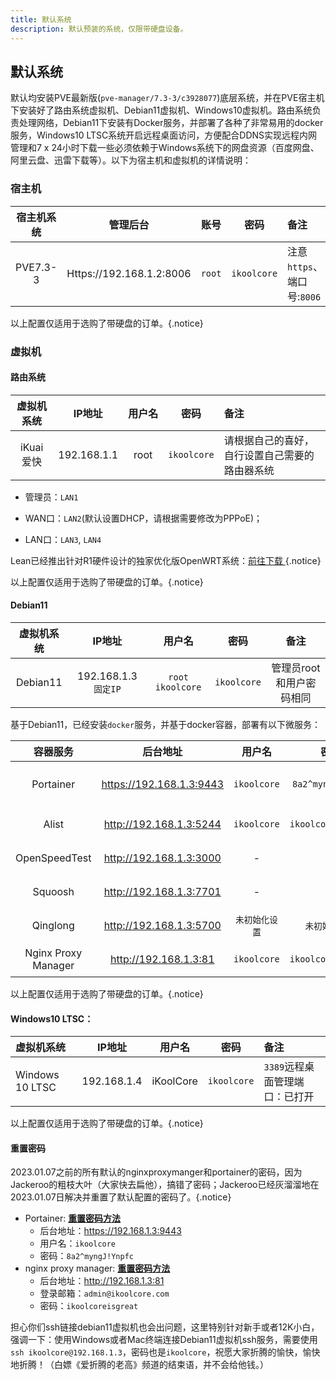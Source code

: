 ```yaml
---
title: 默认系统
description: 默认预装的系统，仅限带硬盘设备。
---
```


## 默认系统

默认均安装PVE最新版(`pve-manager/7.3-3/c3928077`)底层系统，并在PVE宿主机下安装好了路由系统虚拟机、Debian11虚拟机、Windows10虚拟机。路由系统负责处理网络，Debian11下安装有Docker服务，并部署了各种了非常易用的docker服务，Windows10 LTSC系统开启远程桌面访问，方便配合DDNS实现远程内网管理和7 x 24小时下载一些必须依赖于Windows系统下的网盘资源（百度网盘、阿里云盘、迅雷下载等）。以下为宿主机和虚拟机的详情说明：

### 宿主机

| 宿主机系统 |         管理后台         |  账号  |    密码     | 备注                       |
| :--------: | :----------------------: | :----: | :---------: | :------------------------- |
|  PVE7.3-3  | Https://192.168.1.2:8006 | `root` | `ikoolcore` | 注意`https`、端口号:`8006` |

以上配置仅适用于选购了带硬盘的订单。{.notice}

### 虚拟机

#### 路由系统

| 虚拟机系统 |   IP地址    | <div style="width: 3em;">用户名</div> |    密码     | 备注                                           |
| :--------: | :---------: | :-----------------------------------: | :---------: | :--------------------------------------------- |
| iKuai爱快  | 192.168.1.1 |                 root                  | `ikoolcore` | 请根据自己的喜好，自行设置自己需要的路由器系统 |

- 管理员：`LAN1`

- WAN口：`LAN2`(默认设置DHCP，请根据需要修改为PPPoE)；

- LAN口：`LAN3`, `LAN4`

Lean已经推出针对R1硬件设计的独家优化版OpenWRT系统：[前往下载 ](https://github.com/KoolCore/ikoolcore/blob/main/docs/files/openwrt-x64-iKoolCore-R1-squashfs-combined-efi.img.gz) {.notice}

以上配置仅适用于选购了带硬盘的订单。{.notice}

#### Debian11

| 虚拟机系统 |        IP地址        |       用户名        |    密码     |           备注           |
| :--------: | :------------------: | :-----------------: | :---------: | :----------------------: |
|  Debian11  | 192.168.1.3 `固定IP` | `root`  `ikoolcore` | `ikoolcore` | 管理员root和用户密码相同 |

基于Debian11，已经安装`docker`服务，并基于docker容器，部署有以下微服务：

|      容器服务       |         后台地址         |     用户名     |        密码        | 用途           |
| :-----------------: | :----------------------: | :------------: | :----------------: | :------------- |
|      Portainer      | https://192.168.1.3:9443 |  `ikoolcore`   | `8a2^myngJ!Ynpfc`  | docker管理服务 |
|        Alist        | http://192.168.1.3:5244  |  `ikoolcore`   | `ikoolcoreisgreat` | 网盘挂载服务   |
|    OpenSpeedTest    | http://192.168.1.3:3000  |       -        |         -          | 网络测速服务   |
|       Squoosh       | http://192.168.1.3:7701  |       -        |         -          | 图片压缩服务   |
|      Qinglong       | http://192.168.1.3:5700  | `未初始化设置` |   `未初始化设置`   | 青龙脚本面板   |
| Nginx Proxy Manager |  http://192.168.1.3:81   |  `ikoolcore`   | `ikoolcoreisgreat` | 反向代理服务   |

以上配置仅适用于选购了带硬盘的订单。{.notice}

#### Windows10 LTSC：

| 虚拟机系统      |   IP地址    |  用户名   |    密码     | 备注                           |
| :-------------- | :---------: | :-------: | :---------: | :----------------------------- |
| Windows 10 LTSC | 192.168.1.4 | iKoolCore | `ikoolcore` | `3389`远程桌面管理端口：已打开 |

以上配置仅适用于选购了带硬盘的订单。{.notice}

#### 重置密码

2023.01.07之前的所有默认的nginxproxymanger和portainer的密码，因为Jackeroo的粗枝大叶（大家快去扁他），搞错了密码；Jackeroo已经灰溜溜地在2023.01.07日解决并重置了默认配置的密码了。{.notice}

- Portainer:  **[重置密码方法](https://omar2cloud.github.io/rasp/psswd/)**
   - 后台地址：https://192.168.1.3:9443
   - 用户名：`ikoolcore`
   - 密码：`8a2^myngJ!Ynpfc`
 - nginx proxy manager: **[重置密码方法](https://github.com/NginxProxyManager/nginx-proxy-manager/discussions/1634)**
   - 后台地址：http://192.168.1.3:81
   - 登录邮箱：`admin@ikoolcore.com`
   - 密码：`ikoolcoreisgreat`

担心你们ssh链接debian11虚拟机也会出问题，这里特别针对新手或者12K小白，强调一下：使用Windows或者Mac终端连接Debian11虚拟机ssh服务，需要使用`ssh ikoolcore@192.168.1.3`，密码也是`ikoolcore`，祝愿大家折腾的愉快，愉快地折腾！（白嫖《爱折腾的老高》频道的结束语，并不会给他钱。）